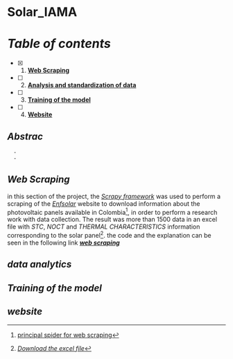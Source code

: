 # Solar_IAMA

# ***Table of contents***
- [X] 1. [**Web Scraping**](https://github.com/manuelmj/Solar_IAMA/edit/main/README.md#web-scraping)
- [ ] 2. [**Analysis and standardization of data**](https://github.com/manuelmj/Solar_IAMA/edit/main/README.md#data-analytics)
- [ ] 3. [**Training of the model**](https://github.com/manuelmj/Solar_IAMA/edit/main/README.md#Training-of-the-model)
- [ ] 4. [**Website**](https://github.com/manuelmj/Solar_IAMA/edit/main/README.md#wensite)


## ***Abstrac***
```
  -
  -
```


## ***Web Scraping***

in this section of the project, the [_Scrapy framework_](https://scrapy.org) was used to perform a scraping of the [_Enfsolar_](https://es.enfsolar.com) website to download information about the photovoltaic panels available in Colombia[^1], in order to  perform a research work with data collection.
The result was more than 1500 data in an excel file with _STC_, _NOCT_ and _THERMAL CHARACTERISTICS_ information corresponding to the solar panel[^2].
the code and the explanation can be seen in the following link [**_web scraping_**](https://github.com/manuelmj/Solar_IAMA/tree/main/ENF_scraper)

[^1]: [principal spider for web scraping](https://github.com/manuelmj/Solar_IAMA/blob/main/ENF_scraper/ENF_scraper/spiders/ENF_spider.py)
[^2]:[_Download the excel file_](https://github.com/manuelmj/Solar_IAMA/blob/main/ENF_scraper/ENF_scraper/enfsolar_datasheet.xlsx)


##  ***data analytics***


## ***Training of the model***

## ***website***


